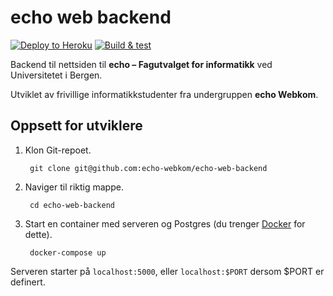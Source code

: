 # echo web backend

[![Deploy to Heroku](https://github.com/echo-webkom/echo-web-backend/actions/workflows/build_deploy.yaml/badge.svg?branch=master)](https://github.com/echo-webkom/echo-web-backend/actions/workflows/build_deploy.yaml)
[![Build & test](https://github.com/echo-webkom/echo-web-backend/actions/workflows/build_test.yaml/badge.svg)](https://github.com/echo-webkom/echo-web-backend/actions/workflows/build_test.yaml)

Backend til nettsiden til **echo – Fagutvalget for informatikk** ved Universitetet i Bergen.

Utviklet av frivillige informatikkstudenter fra undergruppen **echo Webkom**.

## Oppsett for utviklere

1. Klon Git-repoet.

        git clone git@github.com:echo-webkom/echo-web-backend

2. Naviger til riktig mappe.

        cd echo-web-backend

3. Start en container med serveren og Postgres (du trenger [Docker](https://docs.docker.com/compose/install) for dette).

        docker-compose up

Serveren starter på `localhost:5000`, eller `localhost:$PORT` dersom $PORT er definert.
